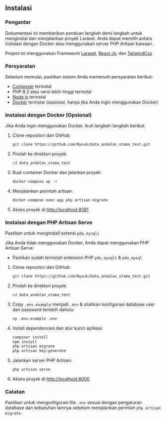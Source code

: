 ## Instalasi

### Pengantar
Dokumentasi ini memberikan panduan langkah demi langkah untuk menginstal dan menjalankan proyek Laravel. Anda dapat memilih antara instalasi dengan Docker atau menggunakan server PHP Artisan bawaan.

Project ini menggunakan Framework [Laravel](https://laravel.com/), [React Js](https://react.dev/), dan [TailwindCss](https://tailwindcss.com/)

### Persyaratan
Sebelum memulai, pastikan sistem Anda memenuhi persyaratan berikut:

- [Composer](https://getcomposer.org/) terinstal
- PHP 8.2 atau versi lebih tinggi terinstal
- [Node.js](https://nodejs.org/) terinstal
- [Docker](https://www.docker.com/) terinstal (opsional, hanya jika Anda ingin menggunakan Docker)


### Instalasi dengan Docker (Opsional)
Jika Anda ingin menggunakan Docker, ikuti langkah-langkah berikut:

1. Clone repositori dari GitHub:
   ```bash
   git clone https://github.com/Nyuuk/data_andalan_utama_test.git
   ```

2. Pindah ke direktori proyek:
   ```bash
   cd data_andalan_utama_test
   ```

4. Buat container Docker dan jalankan proyek:
   ```bash
   docker-compose up -d
   ```

5. Menjalankan perintah artisan:
   ```bash
   docker-compose exec app php artisan migrate
   ```


6. Akses proyek di [http://localhost:8081](http://localhost:8081)

### Instalasi dengan PHP Artisan Serve
Pastikan untuk menginstall extensi `pdo`, `mysqli`

Jika Anda tidak menggunakan Docker, Anda dapat menggunakan PHP Artisan Serve:
- Pastikan sudah terinstall extension PHP `pdo`, `mysqli` & `pdo_mysql`

1. Clone repositori dari GitHub:
   ```bash
   git clone https://github.com/Nyuuk/data_andalan_utama_test.git
   ```

2. Pindah ke direktori proyek:
   ```bash
   cd data_andalan_utama_test
   ```

3. Copy `.env.example` menjadi `.env` & silahkan konfigurasi database user dan password terlebih dahulu:
   ```bash
   cp .env.example .env
   ```

4. Install dependencies dan atur kunci aplikasi:
   ```bash
   composer install
   npm install
   php artisan migrate
   php artisan key:generate
   ```

5. Jalankan server PHP Artisan:
   ```bash
   php artisan serve
   ```

6. Akses proyek di [http://localhost:8000](http://localhost:8000)

### Catatan
Pastikan untuk mengonfigurasi file `.env` sesuai dengan pengaturan database dan kebutuhan lainnya sebelum menjalankan perintah `php artisan migrate`.
